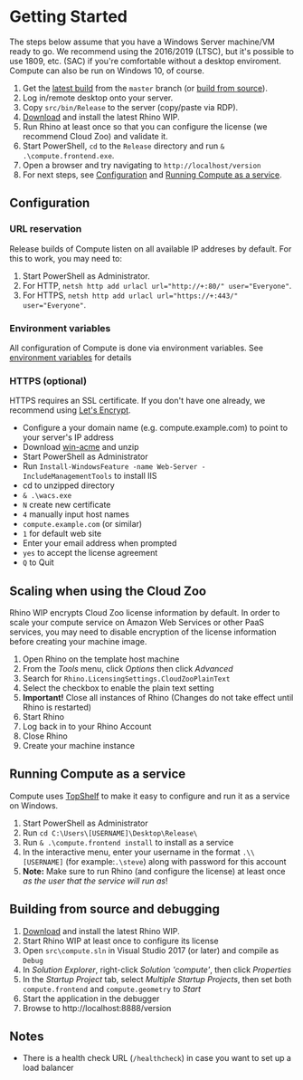 # Getting Started

The steps below assume that you have a Windows Server machine/VM ready to go. We recommend using the 2016/2019 (LTSC), but it's possible to use 1809, etc. (SAC) if you're comfortable without a desktop enviroment. Compute can also be run on Windows 10, of course.

1. Get the [latest build](https://ci.appveyor.com/project/mcneel/compute-rhino3d/branch/master/artifacts) from the `master` branch (or [build from source](#building-from-source)).
1. Log in/remote desktop onto your server.
1. Copy `src/bin/Release` to the server (copy/paste via RDP).
1. [Download](https://www.rhino3d.com/download/rhino/wip) and install the latest Rhino WIP.
1. Run Rhino at least once so that you can configure the license (we recommend Cloud Zoo) and validate it.
1. Start PowerShell, `cd` to the `Release` directory and run `& .\compute.frontend.exe`.
1. Open a browser and try navigating to `http://localhost/version`
1. For next steps, see [Configuration](#configuration) and [Running Compute as a service](#running-compute-as-a-service).

## Configuration

### URL reservation

Release builds of Compute listen on all available IP addreses by default. For this to work, you may need to:

1. Start PowerShell as Administrator.
1. For HTTP, `netsh http add urlacl url="http://+:80/" user="Everyone"`.
1. For HTTPS, `netsh http add urlacl url="https://+:443/" user="Everyone"`.

### Environment variables

All configuration of Compute is done via environment variables.
See [environment variables](environment_variables.md) for details

### HTTPS (optional)

HTTPS requires an SSL certificate. If you don't have one already, we recommend using [Let's Encrypt](https://letsencrypt.org).


- Configure a your domain name (e.g. compute.example.com) to point to your server's IP address
- Download [win-acme](https://pkisharp.github.io/win-acme/) and unzip
- Start PowerShell as Administrator
- Run `Install-WindowsFeature -name Web-Server -IncludeManagementTools` to install IIS
- cd to unzipped directory
- `& .\wacs.exe`
- `N` create new certificate
- `4` manually input host names
- `compute.example.com` (or similar)
- `1` for default web site
- Enter your email address when prompted
- `yes` to accept the license agreement
- `Q` to Quit

## Scaling when using the Cloud Zoo

Rhino WIP encrypts Cloud Zoo license information by default. In order to scale your compute service on Amazon Web Services or other PaaS services, you may need to disable encryption of the license information before creating your machine image.

1. Open Rhino on the template host machine
1. From the _Tools_ menu, click _Options_ then click _Advanced_
1. Search for `Rhino.LicensingSettings.CloudZooPlainText`
1. Select the checkbox to enable the plain text setting
1. **Important!** Close all instances of Rhino (Changes do not take effect until Rhino is restarted)
1. Start Rhino
1. Log back in to your Rhino Account
1. Close Rhino
1. Create your machine instance

## Running Compute as a service

Compute uses [TopShelf](https://github.com/topshelf/topshelf) to make it easy to configure and run it as a service on Windows.

1. Start PowerShell as Administrator
1. Run `cd C:\Users\[USERNAME]\Desktop\Release\`
1. Run `& .\compute.frontend install` to install as a service
1. In the interactive menu, enter your username in the format `.\\[USERNAME]` (for example:`.\steve`) along with password for this account
1. **Note:** Make sure to run Rhino (and configure the license) at least once _as the user that the service will run as_!


## Building from source and debugging

1. [Download](https://www.rhino3d.com/download/rhino/wip) and install the latest Rhino WIP.
1. Start Rhino WIP at least once to configure its license
1. Open `src\compute.sln` in Visual Studio 2017 (or later) and compile as `Debug`
1. In _Solution Explorer_, right-click _Solution 'compute'_, then click _Properties_
1. In the _Startup Project_ tab, select _Multiple Startup Projects_, then set both `compute.frontend` and `compute.geometry` to _Start_
1. Start the application in the debugger
1. Browse to http://localhost:8888/version


## Notes

- There is a health check URL (`/healthcheck`) in case you want to set up a load balancer
